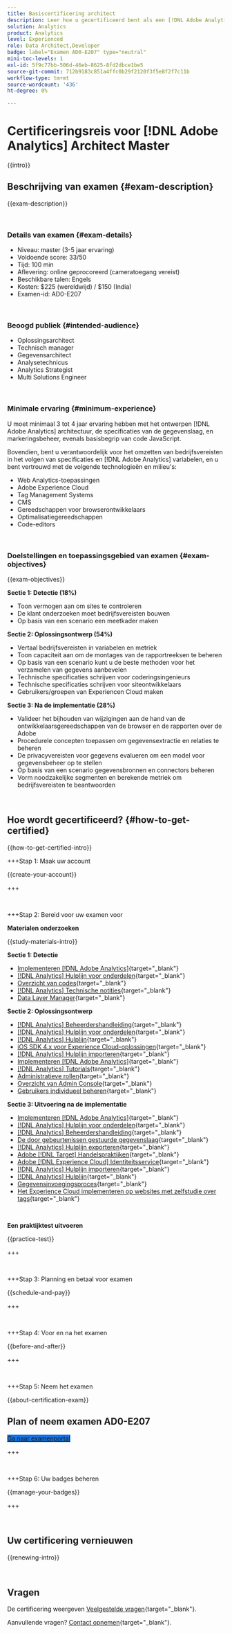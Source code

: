 ```yaml
---
title: Basiscertificering architect
description: Leer hoe u gecertificeerd bent als een [!DNL Adobe Analytics] Architect Master.
solution: Analytics
product: Analytics
level: Experienced
role: Data Architect,Developer
badge: label="Examen AD0-E207" type="neutral"
mini-toc-levels: 1
exl-id: 5f9c77bb-506d-46eb-8625-8fd2dbce1be5
source-git-commit: 712b9183c851a4ffc0b29f2120f3f5e8f2f7c11b
workflow-type: tm+mt
source-wordcount: '436'
ht-degree: 0%

---
```


# Certificeringsreis voor [!DNL Adobe Analytics] Architect Master

{{intro}}

## Beschrijving van examen {#exam-description}

{{exam-description}}

<br>

### Details van examen {#exam-details}

* Niveau: master (3-5 jaar ervaring)
* Voldoende score: 33/50
* Tijd: 100 min
* Aflevering: online geprocoreerd (cameratoegang vereist)
* Beschikbare talen: Engels
* Kosten: $225 (wereldwijd) / $150 (India)
* Examen-id: AD0-E207

<br>

### Beoogd publiek {#intended-audience}

* Oplossingsarchitect
* Technisch manager
* Gegevensarchitect
* Analysetechnicus
* Analytics Strategist
* Multi Solutions Engineer

<br>

### Minimale ervaring {#minimum-experience}

U moet minimaal 3 tot 4 jaar ervaring hebben met het ontwerpen [!DNL Adobe Analytics] architectuur, de specificaties van de gegevenslaag, en markeringsbeheer, evenals basisbegrip van code JavaScript.

Bovendien, bent u verantwoordelijk voor het omzetten van bedrijfsvereisten in het volgen van specificaties en [!DNL Adobe Analytics] variabelen, en u bent vertrouwd met de volgende technologieën en milieu&#39;s:

* Web Analytics-toepassingen
* Adobe Experience Cloud
* Tag Management Systems
* CMS
* Gereedschappen voor browserontwikkelaars
* Optimalisatiegereedschappen
* Code-editors

<br>

### Doelstellingen en toepassingsgebied van examen {#exam-objectives}

{{exam-objectives}}

**Sectie 1: Detectie (18%)**

* Toon vermogen aan om sites te controleren
* De klant onderzoeken moet bedrijfsvereisten bouwen
* Op basis van een scenario een meetkader maken

**Sectie 2: Oplossingsontwerp (54%)**

* Vertaal bedrijfsvereisten in variabelen en metriek
* Toon capaciteit aan om de montages van de rapportreeksen te beheren
* Op basis van een scenario kunt u de beste methoden voor het verzamelen van gegevens aanbevelen
* Technische specificaties schrijven voor coderingsingenieurs
* Technische specificaties schrijven voor siteontwikkelaars
* Gebruikers/groepen van Experiencen Cloud maken

**Sectie 3: Na de implementatie (28%)**

* Valideer het bijhouden van wijzigingen aan de hand van de ontwikkelaarsgereedschappen van de browser en de rapporten over de Adobe
* Procedurele concepten toepassen om gegevensextractie en relaties te beheren
* De privacyvereisten voor gegevens evalueren om een model voor gegevensbeheer op te stellen
* Op basis van een scenario gegevensbronnen en connectors beheren
* Vorm noodzakelijke segmenten en berekende metriek om bedrijfsvereisten te beantwoorden

<br>

## Hoe wordt gecertificeerd? {#how-to-get-certified}

{{how-to-get-certified-intro}}

+++Stap 1: Maak uw account

{{create-your-account}}

+++

<br>

+++Stap 2: Bereid voor uw examen voor

**Materialen onderzoeken**

{{study-materials-intro}}

**Sectie 1: Detectie**

* [Implementeren [!DNL Adobe Analytics]](https://experienceleague.adobe.com/docs/analytics/implementation/home.html){target="_blank"}
* [[!DNL Analytics] Hulplijn voor onderdelen](https://experienceleague.adobe.com/docs/analytics/components/home.html){target="_blank"}
* [Overzicht van codes](https://experienceleague.adobe.com/docs/experience-platform/tags/home.html?lang=nl){target="_blank"}
* [[!DNL Analytics] Technische notities](https://experienceleague.adobe.com/docs/analytics/technotes/home.html){target="_blank"}
* [Data Layer Manager](https://exchange.adobe.com/apps/ec/101462/data-layer-manager){target="_blank"}

**Sectie 2: Oplossingsontwerp**

* [[!DNL Analytics] Beheerdershandleiding](https://experienceleague.adobe.com/docs/analytics/admin/home.html){target="_blank"}
* [[!DNL Analytics] Hulplijn voor onderdelen](https://experienceleague.adobe.com/docs/analytics/components/home.html){target="_blank"}
* [[!DNL Analytics] Hulplijn](https://experienceleague.adobe.com/docs/analytics/analyze/home.html){target="_blank"}
* [iOS SDK 4.x voor Experience Cloud-oplossingen](https://experienceleague.adobe.com/docs/mobile-services/ios/overview.html){target="_blank"}
* [[!DNL Analytics] Hulplijn importeren](https://experienceleague.adobe.com/docs/analytics/import/home.html){target="_blank"}
* [Implementeren [!DNL Adobe Analytics]](https://experienceleague.adobe.com/docs/analytics/implementation/home.html){target="_blank"}
* [[!DNL Analytics] Tutorials](https://experienceleague.adobe.com/docs/analytics-learn/tutorials/overview.html){target="_blank"}
* [Administratieve rollen](https://helpx.adobe.com/in/enterprise/using/admin-roles.html){target="_blank"}
* [Overzicht van Admin Console](https://helpx.adobe.com/in/enterprise/using/admin-console.html#Settings){target="_blank"}
* [Gebruikers individueel beheren](https://helpx.adobe.com/in/enterprise/using/manage-users-individually.html){target="_blank"}

**Sectie 3: Uitvoering na de implementatie**

* [Implementeren [!DNL Adobe Analytics]](https://experienceleague.adobe.com/docs/analytics/implementation/home.html){target="_blank"}
* [[!DNL Analytics] Hulplijn voor onderdelen](https://experienceleague.adobe.com/docs/analytics/components/home.html){target="_blank"}
* [[!DNL Analytics] Beheerdershandleiding](https://experienceleague.adobe.com/docs/analytics/admin/home.html){target="_blank"}
* [De door gebeurtenissen gestuurde gegevenslaag](https://jimalytics.com/tag-management/the-event-driven-data-layer/){target="_blank"}
* [[!DNL Analytics] Hulplijn exporteren](https://experienceleague.adobe.com/docs/analytics/export/home.html){target="_blank"}
* [Adobe [!DNL Target] Handelspraktijken](https://experienceleague.adobe.com/docs/target/using/target-home.html){target="_blank"}
* [Adobe [!DNL Experience Cloud] Identiteitsservice](https://experienceleague.adobe.com/docs/id-service/using/home.html){target="_blank"}
* [[!DNL Analytics] Hulplijn importeren](https://experienceleague.adobe.com/docs/analytics/import/home.html){target="_blank"}
* [[!DNL Analytics] Hulplijn](https://experienceleague.adobe.com/docs/analytics/analyze/home.html){target="_blank"}
* [Gegevensinvoegingsproces](https://github.com/AdobeDocs/analytics-1.4-apis/blob/master/docs/data-insertion-api/overview/c_data_insertion_process.md){target="_blank"}
* [Het Experience Cloud implementeren op websites met zelfstudie over tags](https://experienceleague.adobe.com/docs/platform-learn/implement-in-websites/overview.html){target="_blank"}

<br>

**Een praktijktest uitvoeren**

{{practice-test}}

+++

<br>

+++Stap 3: Planning en betaal voor examen

{{schedule-and-pay}}

+++

<br>

+++Stap 4: Voor en na het examen

{{before-and-after}}

+++

<br>

+++Stap 5: Neem het examen

{{about-certification-exam}}

## Plan of neem examen AD0-E207

<a href="https://www.certmetrics.com/adobe/candidate/examity_sso.aspx?eid=AD0-E207" target="_blank" class="spectrum-Button spectrum-Button--fill spectrum-Button--accent spectrum-Button--sizeM is-margin-bottom-big-big at-element-click-tracking" style="background-color:#1473E6">

<span class="spectrum-Button-label has-no-wrap">
   Ga naar examenportal
</span>
</a>

+++

<br>

+++Stap 6: Uw badges beheren

{{manage-your-badges}}

+++

<br>

## Uw certificering vernieuwen

{{renewing-intro}}

<br>

## Vragen

De certificering weergeven [Veelgestelde vragen](https://experienceleague.adobe.com/docs/certification/certification/faq.html){target="_blank"}.

Aanvullende vragen? [Contact opnemen](mailto:certif@adobe.com){target="_blank"}.

